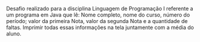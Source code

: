 Desafio realizado para a disciplina Linguagem de Programação I referente a um programa em Java que lê: Nome completo, nome do curso, número do período; valor da primeira Nota, valor da segunda Nota e a quantidade de faltas. Imprimir todas essas informações na tela juntamente com a média do aluno. 
